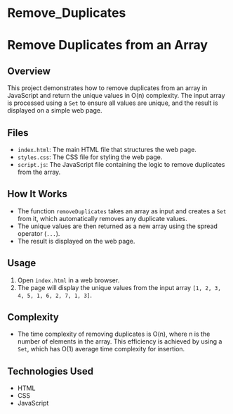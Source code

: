 # Remove_Duplicates
# Remove Duplicates from an Array

## Overview
This project demonstrates how to remove duplicates from an array in JavaScript and return the unique values in O(n) complexity. The input array is processed using a `Set` to ensure all values are unique, and the result is displayed on a simple web page.

## Files

- `index.html`: The main HTML file that structures the web page.
- `styles.css`: The CSS file for styling the web page.
- `script.js`: The JavaScript file containing the logic to remove duplicates from the array.

## How It Works
- The function `removeDuplicates` takes an array as input and creates a `Set` from it, which automatically removes any duplicate values.
- The unique values are then returned as a new array using the spread operator (`...`).
- The result is displayed on the web page.

## Usage
1. Open `index.html` in a web browser.
2. The page will display the unique values from the input array `[1, 2, 3, 4, 5, 1, 6, 2, 7, 1, 3]`.

## Complexity
- The time complexity of removing duplicates is O(n), where n is the number of elements in the array. This efficiency is achieved by using a `Set`, which has O(1) average time complexity for insertion.

## Technologies Used
- HTML
- CSS
- JavaScript
